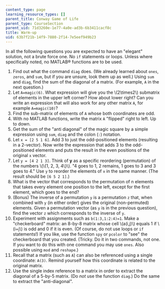 ```yaml
---
content_type: page
learning_resource_types: []
parent_title: Conway Game of Life
parent_type: CourseSection
parent_uid: 71d3260e-1e77-4a0e-ad3b-6b3411cacf8c
title: Warm-up
uid: 63b7f21b-14f9-7880-2f14-7e5eef949b23
---
```


In all the following questions you are expected to have an "elegant" solution, not a brute force one. No `if` statements or loops. Unless where specifically noted, no MATLAB® functions are to be used.

1.  Find out what the command `diag` does. (We already learned about `ones`, `zeros`, and `sum`, but if you are unsure, look them up as well.) Using `sum` and `diag`, find the sum of the diagonal of a matrix. (For example, `A` in the next question.)
2.  Let `A=magic(6)`. What expression will give you the \\(2\\times2\\) submatrix of elements in the upper left corner? How about lower right? Can you write an expression that will also work for any other matrix `A`, for example `A=magic(10)`?
3.  Find the sub-matrix of elements of `A` whose both coordinates are odd.
4.  With no MATLAB functions, write the matrix `A` "flipped" right to left. Up to down.
5.  Get the sum of the "anti diagonal" of the magic square by a simple expression using `sum`, `diag` and the colon (`:`) notation.
6.  Let `x = [2 5 1 6]`. Add 3 to just the odd-positioned elements (resulting in a 2-vector). Now write the expression that adds 3 to the odd-positioned elements and puts the result in the even positions of the original `x` vector.
7.  Let `y = [4 2 1 3]`. Think of **y** as a specific reordering (permutation) of the numbers \\(\\{1, 2, 3, 4\\}\\). "4 goes to 1, 2 remains, 1 goes to 3 and 3 goes to 4." Use `y` to reorder the elements of `x` in the same manner. (The result should be `[6 5 2 1]`.)
8.  What is the vector that corresponds to the permutation of n elements that takes every element one position to the left, except for the first element, which goes to the end?
9.  (Bonus) The inverse of a permutation `y` is a permutation `z` that, when combined with `y` (in either order) gives the original (non-permuted) elements. Given a permutation vector (as `y` is in the previous question), find the vector `z` which corresponds to the inverse of `y`.
10.  Experiment with assignments such as `b(1:3,1:2:4)=1`. Make a "checkerboard" matrix: an 8-by-8 matrix whose cell \\(a(i,j)\\) equals 1 if \\(i+j\\) is odd and 0 if it is even. (Of course, do not use loops or `if` statements!) If you like, use the function `spy` or `pcolor` to "see" the checkerboard that you created. (Tricky. Do it in two commands, not one. If you want to do this with one command you may use `ones`. Also possible using `mod` and `reshape`.)
11.  Recall that a matrix (such as `A`) can also be referenced using a single coordinate: `A(3)`. Remind yourself how this coordinate is related to the original matrix.
12.  Use the single index reference to a matrix in order to extract the diagonal of a 5-by-5 matrix. (Do _not_ use the function `diag`.) Do the same to extract the "anti-diagonal".